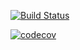 [![Build Status](https://travis-ci.org/software-design-rematch/library.svg?branch=master)](https://travis-ci.org/software-design-rematch/library)

[![codecov](https://codecov.io/gh/software-design-rematch/library/branch/master/graph/badge.svg)](https://codecov.io/gh/software-design-rematch/library)
